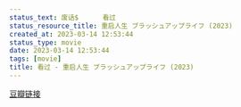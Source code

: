 ```yaml
---
status_text: 废话$      看过
status_resource_title: 重启人生 ブラッシュアップライフ‎ (2023)
created_at: 2023-03-14 12:53:44
status_type: movie
date: 2023-03-14 12:53:44
tags: [movie]
title: 看过 - 重启人生 ブラッシュアップライフ‎ (2023)
---
```

[豆瓣链接](https://movie.douban.com/subject/36156235/)
